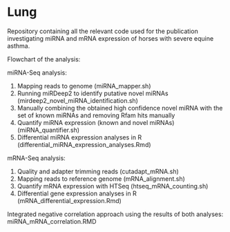 # Lung
Repository containing all the relevant code used for the publication investigating miRNA and mRNA expression of horses with severe equine asthma.


Flowchart of the analysis:

miRNA-Seq analysis:

1. Mapping reads to genome (miRNA_mapper.sh)
2. Running miRDeep2 to identify putative novel miRNAs (mirdeep2_novel_miRNA_identification.sh)
3. Manually combining the obtained high confidence novel miRNA with the set of known miRNAs and removing Rfam hits manually
4. Quantify miRNA expression (known and novel miRNAs) (miRNA_quantifier.sh)
5. Differential miRNA expression analyses in R (differential_miRNA_expression_analyses.Rmd)

mRNA-Seq analysis:

1. Quality and adapter trimming reads (cutadapt_mRNA.sh)
2. Mapping reads to reference genome (mRNA_alignment.sh)
3. Quantify mRNA expression with HTSeq (htseq_mRNA_counting.sh)
4. Differential gene expression analyses in R (mRNA_differential_expression.Rmd)

Integrated negative correlation approach using the results of both analyses: miRNA_mRNA_correlation.RMD
